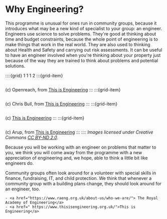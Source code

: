 # Why Engineering?

This programme is unusual for ones run in community groups, because it introduces what may be a new kind of specialist to your group: an engineer.  Engineers use science to solve problems.  They're good at thinking about time and budget constraints, because the whole point of engineering is to make things that work in the real world. They are also used to thinking about Health and Safety and carrying out risk assessments.  It can be useful to have an engineer involved when you're thinking about your property just because of the way they are trained to think about problems and potential solutions.  



::::{grid} 1 1 1 2
:::{grid-item}  
<!-- https://www.flickr.com/photos/thisisengineering/48995704732/ -->
```{image} ../images/engineers/engineer4.jpg 
``` 
(c) Openreach, from <a href="https://www.thisisengineering.org.uk/">This is Engineering</a>
:::
:::{grid-item} 
<!--  https://www.flickr.com/photos/thisisengineering/48986084313/ -->
```{image} ../images/engineers/engineer2.jpg 
``` 
(c) Chris Bull, from <a href="https://www.thisisengineering.org.uk/">This is Engineering</a>
:::
:::{grid-item} 
<!-- https://www.flickr.com/photos/thisisengineering/48677185267/ -->
```{image} ../images/engineers/engineer6.jpg 
``` 
(c) <a href="https://www.thisisengineering.org.uk/">This is Engineering</a>
:::
:::{grid-item} 
```{image} ../images/engineers/engineer5.jpg 
``` 
<!-- https://www.flickr.com/photos/thisisengineering/48682523732/ -->
(c) Arup, from <a href="https://www.thisisengineering.org.uk/">This is Engineering</a>
:::
::::
*Images licensed under Creative Commons <a href="https://creativecommons.org/licenses/by-nd/2.0/">CC BY-ND 2.0</a>.*

Because you will be working with an engineer on problems that matter to you, we think you will come away from the programme with a new appreciation of engineering and, we hope, able to think a little bit like engineers do.  

Community groups often look around for a volunteer with special skills in finance, fundraising, IT, and child protection.  We think that whenever a community group with a building plans change, they should look around for an engineer, too.  



```{admonition} Further reading
- <a href="https://www.raeng.org.uk/about-us/who-we-are/"> The Royal Academy of Engineering</a>
- <a href=" https://www.thisisengineering.org.uk/">This is Engineering</a>
```